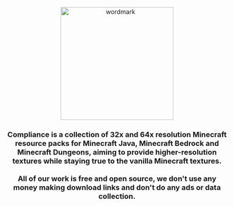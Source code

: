 <p align="center">
  <a href="https://www.compliancepack.net/" target="_blank">
    <img height=256 src="https://raw.githubusercontent.com/Compliance-Resource-Pack/Branding/main/wordmarks/outlined/plain.png" alt="wordmark">
  </a>
</p>

<h3 align="center">
  Compliance is a collection of 32x and 64x resolution Minecraft resource packs for Minecraft Java, Minecraft Bedrock and Minecraft Dungeons, aiming to provide higher-resolution textures while staying true to the vanilla Minecraft textures.<br><br>
  All of our work is free and open source, we don't use any money making download links and don't do any ads or data collection.
<h3>
